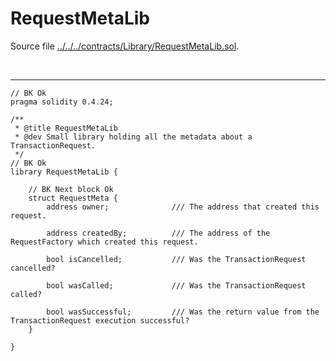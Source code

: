 # RequestMetaLib

Source file [../../../contracts/Library/RequestMetaLib.sol](../../../contracts/Library/RequestMetaLib.sol).

<br />

<hr />

```solidity
// BK Ok
pragma solidity 0.4.24;

/**
 * @title RequestMetaLib
 * @dev Small library holding all the metadata about a TransactionRequest.
 */
// BK Ok
library RequestMetaLib {

    // BK Next block Ok
    struct RequestMeta {
        address owner;              /// The address that created this request.

        address createdBy;          /// The address of the RequestFactory which created this request.

        bool isCancelled;           /// Was the TransactionRequest cancelled?
        
        bool wasCalled;             /// Was the TransactionRequest called?

        bool wasSuccessful;         /// Was the return value from the TransactionRequest execution successful?
    }

}

```

